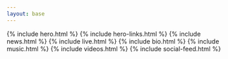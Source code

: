 ```yaml
---
layout: base
---
```


{% include hero.html %}
{% include hero-links.html %}
{% include news.html %}
{% include live.html %}
{% include bio.html %}
{% include music.html %}
{% include videos.html %}
{% include social-feed.html %}
